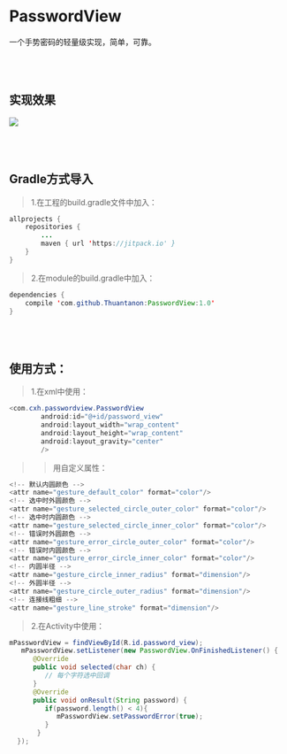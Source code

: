 # PasswordView
一个手势密码的轻量级实现，简单，可靠。

</br></br>
实现效果
-----

![](https://github.com/Thuantanon/PasswordView/blob/master/simple/simple.gif)

</br></br>
Gradle方式导入
-----

>1.在工程的build.gradle文件中加入：

```Java
allprojects {
	repositories {
		...
		maven { url 'https://jitpack.io' }
	}
}
```

>2.在module的build.gradle中加入：

```Java
dependencies {
	compile 'com.github.Thuantanon:PasswordView:1.0'
}
```

</br></br>
使用方式：
-----

>1.在xml中使用：

```Java
<com.cxh.passwordview.PasswordView
        android:id="@+id/password_view"
        android:layout_width="wrap_content"
        android:layout_height="wrap_content"
        android:layout_gravity="center"
        />
```

>>用自定义属性：
```Java
<!-- 默认内圆颜色 -->
<attr name="gesture_default_color" format="color"/>
<!-- 选中时外圆颜色 -->
<attr name="gesture_selected_circle_outer_color" format="color"/>
<!-- 选中时内圆颜色 -->
<attr name="gesture_selected_circle_inner_color" format="color"/>
<!-- 错误时外圆颜色 -->
<attr name="gesture_error_circle_outer_color" format="color"/>
<!-- 错误时内圆颜色 -->
<attr name="gesture_error_circle_inner_color" format="color"/>
<!-- 内圆半径 -->
<attr name="gesture_circle_inner_radius" format="dimension"/>
<!-- 外圆半径 -->
<attr name="gesture_circle_outer_radius" format="dimension"/>
<!-- 连接线粗细 -->
<attr name="gesture_line_stroke" format="dimension"/>
```


>2.在Activity中使用：

```Java
mPasswordView = findViewById(R.id.password_view);
   mPasswordView.setListener(new PasswordView.OnFinishedListener() {
      @Override
      public void selected(char ch) {
         // 每个字符选中回调
      }
      @Override
      public void onResult(String password) {
         if(password.length() < 4){
            mPasswordView.setPasswordError(true);
         }
       }
  });
```
</br></br>
